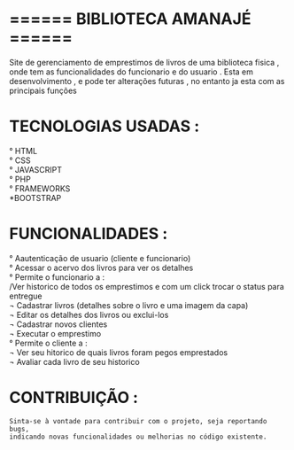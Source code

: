 # ====== BIBLIOTECA AMANAJÉ ====== 
  
  Site de gerenciamento de emprestimos de livros de uma biblioteca fisica , onde tem as funcionalidades do funcionario e do usuario .
  Esta em desenvolvimento , e pode ter alterações futuras , no entanto ja esta com as principais funções 
  
  
  # TECNOLOGIAS USADAS :
  
  ° HTML<br>
  ° CSS<br>
  ° JAVASCRIPT<br>
  ° PHP<br>
  ° FRAMEWORKS<br>
    *BOOTSTRAP <br>
    
  # FUNCIONALIDADES :
  
  ° Aautenticação de usuario (cliente  e funcionario)<br>
  ° Acessar o acervo dos livros para ver os detalhes<br> 
  ° Permite o funcionario a :<br>
    /Ver historico de todos os emprestimos e com um click trocar o status para entregue <br>
    ¬ Cadastrar livros (detalhes sobre o livro e uma imagem da capa)<br>
    ¬ Editar os detalhes dos livros ou exclui-los<br>
    ¬ Cadastrar novos clientes <br>
    ¬ Executar o emprestimo <br>
  ° Permite o cliente a :<br>
    ¬ Ver seu hitorico de quais livros foram pegos emprestados<br> 
    ¬ Avaliar cada livro de seu historico <br>
    
  # CONTRIBUIÇÃO :
    
    Sinta-se à vontade para contribuir com o projeto, seja reportando bugs, 
    indicando novas funcionalidades ou melhorias no código existente. 
